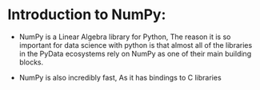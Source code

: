 # Introduction to NumPy:

* NumPy is a Linear Algebra library for Python, The reason it is so important for data science with python is that almost all of the libraries in the PyData ecosystems rely on NumPy as one of their main building blocks.

* NumPy is also incredibly fast, As it has bindings to C libraries

